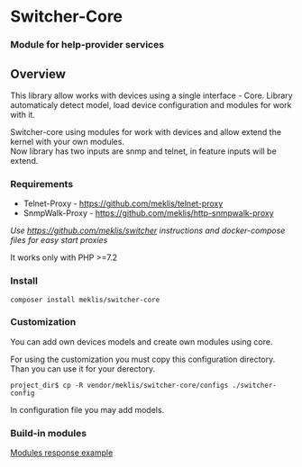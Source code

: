 # Switcher-Core
### Module for help-provider services

## Overview
This library allow works with devices using a single interface - Core.
Library automaticaly detect model, load device configuration and modules for work with it.   
    
Switcher-core using modules for work with devices and allow extend the kernel with your own modules.    
Now library has two inputs are snmp and telnet, in feature inputs will be extend.

### Requirements   
* Telnet-Proxy - https://github.com/meklis/telnet-proxy    
* SnmpWalk-Proxy - https://github.com/meklis/http-snmpwalk-proxy    

*Use https://github.com/meklis/switcher instructions and docker-compose files for easy start proxies* 

It works only with PHP >=7.2

### Install
```
composer install meklis/switcher-core
```


### Customization
You can add own devices models and create own modules using core.    

For using the customization you must copy this configuration directory. Than you can use it for your derectory.
``` 
project_dir$ cp -R vendor/meklis/switcher-core/configs ./switcher-config
```
In configuration file you may add models.   

### Build-in modules
[Modules response example](docs/MODULES.md)
